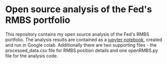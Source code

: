 # Open source analysis of the Fed's RMBS portfolio
This repository contains my open source analysis of the Fed's RMBS portfolio. The analysis results are contained as a [jupyter notebook](https://github.com/pwilczewski/open_source_rmbs/blob/main/Open_source_analysis_of_the_Fed's_RMBS_portfolio.ipynb), created and run in Google colab. Additionally there are two supporting files - the processed_data.csv file for RMBS position details and one openRMBS.py file for the analysis code.
